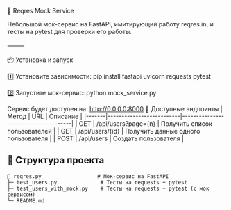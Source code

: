 🚀 Reqres Mock Service

Небольшой мок-сервис на FastAPI, имитирующий работу reqres.in, и тесты на pytest для проверки его работы.

⸻

📦 Установка и запуск

1️⃣ Установите зависимости:
pip install fastapi uvicorn requests pytest

2️⃣ Запустите мок-сервис:
python mock_service.py

Сервис будет доступен на: http://0.0.0.0:8000
🔹 Доступные эндпоинты
| Метод | URL                      | Описание                             |
|-------|--------------------------|--------------------------------------|
| GET   | /api/users?page={n}       | Получить список пользователей        |
| GET   | /api/users/{id}           | Получить данные одного пользователя  |
| POST  | /api/users                | Создать пользователя                 |

## 📂 Структура проекта

```
📂 reqres.py                  # Мок-сервис на FastAPI
├─ test_users.py              # Тесты на requests + pytest
├─ test_users_with_mock.py    # Тесты на requests + pytest (с мок сервисом)
└─ README.md
```